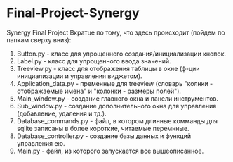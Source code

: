 # Final-Project-Synergy
Synergy Final Project
Вкратце по тому, что здесь происходит (пойдем по папкам сверху вниз):
1. Button.py - класс для упрощенного создания/инициализации кнопок.
2. Label.py - класс для упрощенного ввода значений.
3. Treeview.py - класс для отображения таблицы в окне (ф-ции инициализации и управления виджетом).
4. Application_data.py - пременные для treeview (словарь "колнки - отображаемые имена" и "колонки - размеры полей").
5. Main_window.py - создание главного окна и панели инструментов.
6. Sub_window.py - создание дополнительного окна для управления (добавление, удаления и тд.).
7. Database_commands.py - файл, в котором длинные комманды для sqlite записаны в более короткие, читаемые перемнные.
8. Database_controller.py - создание базы данных и функций управления ею.
9. Main.py - файл, из которого запускается все вышеописанное.

